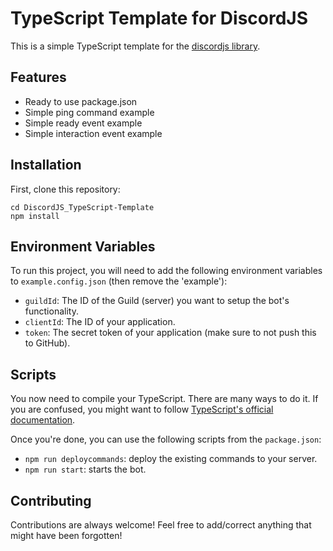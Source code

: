 # TypeScript Template for DiscordJS

This is a simple TypeScript template for the [discordjs library](https://discord.js.org).

## Features

- Ready to use package.json
- Simple ping command example
- Simple ready event example
- Simple interaction event example

## Installation

First, clone this repository:

```
cd DiscordJS_TypeScript-Template
npm install
```

## Environment Variables

To run this project, you will need to add the following environment variables to `example.config.json` (then remove the 'example'):

- `guildId`: The ID of the Guild (server) you want to setup the bot's functionality.
- `clientId`: The ID of your application.
- `token`: The secret token of your application (make sure to not push this to GitHub).

## Scripts

You now need to compile your TypeScript. There are many ways to do it. If you are confused, you might want to follow [TypeScript's official documentation](https://www.typescriptlang.org/docs/handbook/compiler-options.html).

Once you're done, you can use the following scripts from the `package.json`:

- `npm run deploycommands`: deploy the existing commands to your server.
- `npm run start`: starts the bot.

## Contributing

Contributions are always welcome! Feel free to add/correct anything that might have been forgotten!
